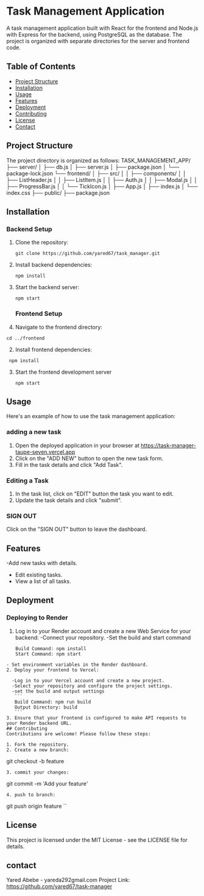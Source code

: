 # Task Management Application

A task management application built with React for the frontend and Node.js with Express for the backend, using PostgreSQL as the database. The project is organized with separate directories for the server and frontend code.

## Table of Contents

- [Project Structure](#project-structure)
- [Installation](#installation)
- [Usage](#usage)
- [Features](#features)
- [Deployment](#deployment)
- [Contributing](#contributing)
- [License](#license)
- [Contact](#contact)

## Project Structure

The project directory is organized as follows:
TASK_MANAGEMENT_APP/
├── server/
│ ├── db.js
│ ├── server.js
│ ├── package.json
│ └── package-lock.json
└── frontend/
│ ├── src/
│ │   ├── components/
│ │   ├── ListHeader.js
│ │   ├── ListItem.js
│ │   ├── Auth.js
│ │   ├── Modal.js
│ │   ├── ProgressBar.js
│ │   └── TickIcon.js
│ ├── App.js
│ ├── index.js
│ └── index.css
├── public/
├── package.json


## Installation

### Backend Setup

1. Clone the repository:
   ```
   git clone https://github.com/yared67/task_manager.git
   ```
2. Install backend dependencies:
   ```
   npm install
   ```
3. Start the backend server:
   ```
   npm start
   ```
   ### Frontend Setup
1. Navigate to the frontend directory:
```
cd ../frontend
```
2. Install frontend dependencies:
```
 npm install
```
3. Start the frontend development server
   ```
   npm start
   ```
## Usage
Here's an example of how to use the task management application:

### adding a new task
1. Open the deployed application in your browser at https://task-manager-taupe-seven.vercel.app
2. Click on the "ADD NEW" button to open the new task form.
3. Fill in the task details and click "Add Task".
### Editing a Task
1. In the task list, click on "EDIT" button the task you want to edit.
2. Update the task details and click "submit".
###  SIGN OUT
Click on the "SIGN OUT" button to leave the dashboard.

## Features
-Add new tasks with details.
- Edit existing tasks.
- View a list of all tasks.
## Deployment
### Deploying to Render

1. Log in to your Render account and create a new Web Service for your backend:
   -Connect your repository.
   -Set the build and start command
   ```
   Build Command: npm install
   Start Command: npm start
  ```
- Set environment variables in the Render dashboard.
2. Deploy your frontend to Vercel:

    -Log in to your Vercel account and create a new project.
    -Select your repository and configure the project settings.
    -set the build and output settings
     ```
     Build Command: npm run build
     Output Directory: build
     ```
3. Ensure that your frontend is configured to make API requests to your Render backend URL.
  ## Contributing
Contributions are welcome! Please follow these steps:

1. Fork the repository.
2. Create a new branch:
```
git checkout -b feature
```
3. commit your changes:
```
git commit -m 'Add your feature'
```
4. push to branch:
```
git push origin feature
``
 ## License
This project is licensed under the MIT License - see the LICENSE file for details.

## contact 
Yared Abebe - yareda292gmail.com
Project Link: https://github.com/yared67/task-manager
 




   

